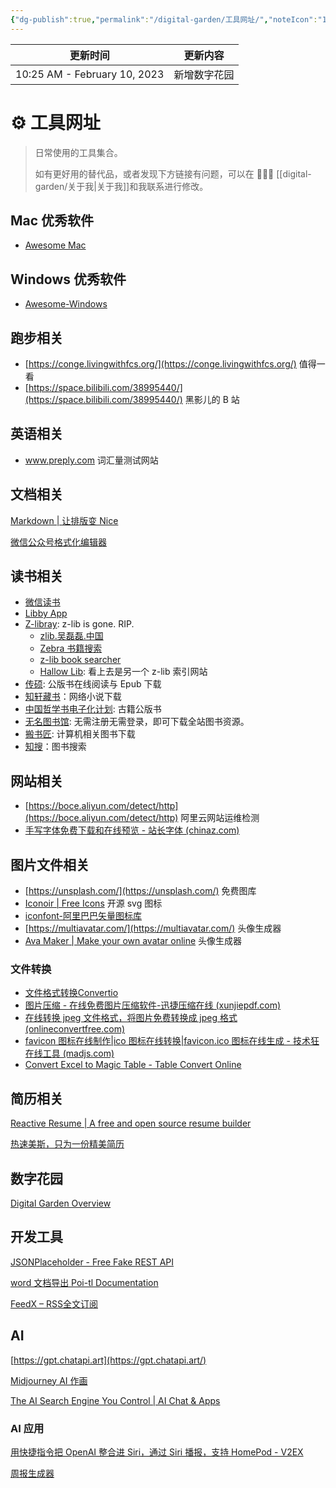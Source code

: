 ```yaml
---
{"dg-publish":true,"permalink":"/digital-garden/工具网址/","noteIcon":"1"}
---
```



| 更新时间                         | 更新内容   |
| ---------------------------- | ------ |
| 10:25 AM - February 10, 2023 | 新增数字花园 |


# ⚙️ 工具网址

> 日常使用的工具集合。
>
> 如有更好用的替代品，或者发现下方链接有问题，可以在 👨🏻‍💻 [[digital-garden/关于我\|关于我]]和我联系进行修改。

## Mac 优秀软件

- [Awesome Mac](https://github.com/jaywcjlove/awesome-mac/blob/master/README-zh.md)

## Windows 优秀软件

- [Awesome-Windows](https://github.com/Awesome-Windows/Awesome/blob/master/README-cn.md)

## 跑步相关

- [https://conge.livingwithfcs.org/](https://conge.livingwithfcs.org/) 值得一看
- [https://space.bilibili.com/38995440/](https://space.bilibili.com/38995440/) 黑影儿的 B 站

## 英语相关

- www.preply.com 词汇量测试网站

## 文档相关

[Markdown | 让排版变 Nice](https://editor.mdnice.com/)

[微信公众号格式化编辑器](https://wechat.bmpi.dev/#)

## 读书相关

- [微信读书](https://r.qq.com/)
- [Libby App](https://libbyapp.com/shelf)
- [Z-libray](https://z-lib.org/): z-lib is gone. RIP.
  - [zlib.吴磊磊.中国](https://zlib.xn--irr646fa.xn--fiqs8s/)
  - [Zebra 书籍搜索](https://zebra.9farm.com/)
  - [z-lib book searcher](https://github.com/book-searcher-org/book-searcher)
  - [Hallow Lib](https://bk.hallowlib.org/): 看上去是另一个 z-lib 索引网站
- [传硕](https://www.7sbook.com/): 公版书在线阅读与 Epub 下载
- [知轩藏书](http://zxcs.me/)：网络小说下载
- [中国哲学书电子化计划](https://ctext.org/zhs): 古籍公版书
- [无名图书馆](https://www.book123.info/): 无需注册无需登录，即可下载全站图书资源。
- [搬书匠](http://www.banshujiang.cn/): 计算机相关图书下载
- [知搜](https://zhiso.top/)：图书搜索

## 网站相关

- [https://boce.aliyun.com/detect/http](https://boce.aliyun.com/detect/http) 阿里云网站运维检测
- [手写字体免费下载和在线预览 - 站长字体 (chinaz.com)](https://font.chinaz.com/shouxieziti.html)

## 图片文件相关

- [https://unsplash.com/](https://unsplash.com/) 免费图库
- [Iconoir | Free Icons](https://iconoir.com/) 开源 svg 图标
- [iconfont-阿里巴巴矢量图标库](https://www.iconfont.cn/illustrations/detail?spm=a313x.7781069.1998910419.d9df05512&cid=40323)
- [https://multiavatar.com/](https://multiavatar.com/) 头像生成器
- [Ava Maker | Make your own avatar online](https://avamake.com/) 头像生成器

### 文件转换

- [文件格式转换Convertio](https://convertio.co/zh/download/7be3ddd07aa435e9b2e453f1973d03f4d189af/)
- [图片压缩 - 在线免费图片压缩软件-迅捷压缩在线 (xunjiepdf.com)](https://yasuo.xunjiepdf.com/img/)
- [在线转换 jpeg 文件格式，将图片免费转换成 jpeg 格式 (onlineconvertfree.com)](https://onlineconvertfree.com/zh/convert/jpeg/)
- [favicon 图标在线制作|ico 图标在线转换|favicon.ico 图标在线生成 - 技术狂在线工具 (madjs.com)](http://favicon.madjs.com/)
- [Convert Excel to Magic Table - Table Convert Online](https://tableconvert.com/excel-to-magic)

## 简历相关

[Reactive Resume | A free and open source resume builder](https://rxresu.me/)

[热速美斯，只为一份精美简历](https://www.resumeis.com/home)

## 数字花园

[Digital Garden Overview](https://dg-docs.ole.dev/)

## 开发工具

[JSONPlaceholder - Free Fake REST API](https://jsonplaceholder.typicode.com/)

[word 文档导出 Poi-tl Documentation](http://deepoove.com/poi-tl/)

[FeedX – RSS全文订阅](https://feedx.net/)

## AI

[https://gpt.chatapi.art](https://gpt.chatapi.art/)

[Midjourney AI 作画](https://www.midjourney.com/home/)

[The AI Search Engine You Control | AI Chat & Apps](https://you.com/)

### AI 应用

[用快捷指令把 OpenAI 整合进 Siri，通过 Siri 播报，支持 HomePod - V2EX](https://www.v2ex.com/t/914341#reply4)

[周报生成器](https://weeklyreport.avemaria.fun/)
